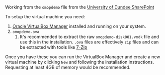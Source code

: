 
Working from the `omopdemo` file from the [University of Dundee SharePoint](https://dmail-my.sharepoint.com/personal/shorban001_dundee_ac_uk/_layouts/15/onedrive.aspx?id=%2Fpersonal%2Fshorban001%5Fdundee%5Fac%5Fuk%2FDocuments%2FOMOP%2Fomopdemo%2Eova&parent=%2Fpersonal%2Fshorban001%5Fdundee%5Fac%5Fuk%2FDocuments%2FOMOP&originalPath=aHR0cHM6Ly9kbWFpbC1teS5zaGFyZXBvaW50LmNvbS86dTovZy9wZXJzb25hbC9zaG9yYmFuMDAxX2R1bmRlZV9hY191ay9FVnY4eWZaazJGNUhxTDNqNkJ1ejRtRUJETFdGX0x1QUlDUlNaS0pFMUkyT1VRP3J0aW1lPWotdkJvYXZDMkVn)

To setup the virtual machine you need:

 1. [Oracle VirtualBox Manager](https://www.virtualbox.org/) installed and running on your system.  
 1. `omopdemo.ova`  
    1.  It's recommended to extract the raw `omopdemo-disk001.vmdk` file and use this in the installation. `.ova` files are effectively `zip` files and can be extracted with tools like [7-Zip](https://www.7-zip.org/)
    
Once you have these you can run the VirtualBox Manager and create a new virtual machine by clicking `New` and following the installation instructions. Requesting at least 4GB of memory would be recommended.